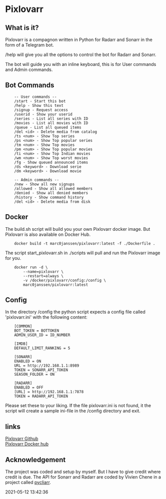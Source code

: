 # Pixlovarr

## What is it?

Pixlovarr is a compagnon written in Python for Radarr and Sonarr in the form of a Telegram bot.

/help will give you all the options to control the bot for Radarr and Sonarr.

The bot will guide you with an inline keyboard, this is for User commands and Admin commands.

## Bot Commands

        -- User commands --
        /start - Start this bot
        /help - Show this text
        /signup - Request access
        /userid - Show your userid
        /series - List all series with ID
        /movies - List all movies with ID
        /queue - List all queued items
        /del <id> - Delete media from catalog
        /ts <num> - Show Top series
        /ps <num> - Show Top popular series
        /tm <num> - Show Top movies
        /pm <num> - Show Top popular movies
        /ti <num> - Show Top Indian movies
        /wm <num> - Show Top worst movies
        /fg - Show queued announced items
        /ds <keyword> - Download serie
        /dm <keyword> - Download movie

        -- Admin commands --
        /new - Show all new signups
        /allowed - Show all allowed members
        /denied - Show all denied members
        /history - Show command history
        /del <id> - Delete media from disk

## Docker

The build.sh script will build you your own Pixlovarr docker image. But Pixlovarr is also available on Docker Hub.

        docker build -t marc0janssen/pixlovarr:latest -f ./Dockerfile .

The script start_pixlovarr.sh in ./scripts will pull and run the Pixlovarr image for you.

        docker run -d \
            --name=pixlovarr \
            --restart=always \
            -v /docker/pixlovarr/config:/config \
            marc0janssen/pixlovarr:latest

## Config

In the directory /config the python script expects a config file called 'pixlovarr.ini' with the following content:

        [COMMON]
        BOT_TOKEN = BOTTOKEN
        ADMIN_USER_ID = ID_NUMBER

        [IMDB]
        DEFAULT_LIMIT_RANKING = 5

        [SONARR]
        ENABLED = ON
        URL = http://192.168.1.1:8989
        TOKEN = SONARR_API_TOKEN
        SEASON_FOLDER = ON

        [RADARR]
        ENABLED = OFF
        [URL] = http://192.168.1.1:7878
        TOKEN = RADARR_API_TOKEN

Please set these to your liking. If the file pixlovarr.ini is not found, it the script will create a sample ini-file in the /config directory and exit.

## links

[Pixlovarr Github](https://github.com/marc0janssen/pixlovarr) \
[Pixlovarr Docker hub](https://hub.docker.com/r/marc0janssen/pixlovarr)

## Acknowledgement

The project was coded and setup by myself. But I have to give credit where credit is due. The API for Sonarr and Radarr are coded by Vivien Chene in a project called [pycliarr](https://github.com/vche/pycliarr).

2021-05-12 13:42:36
